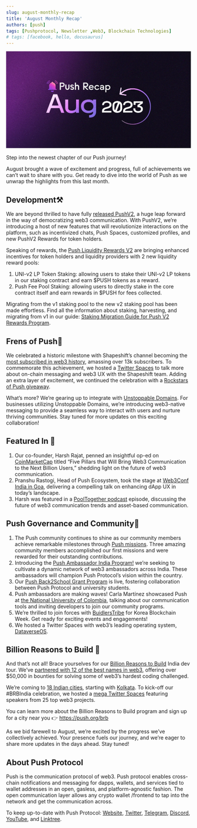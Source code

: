 ```yaml
---
slug: august-monthly-recap
title: 'August Monthly Recap'
authors: [push]
tags: [Pushprotocol, Newsletter ,Web3, Blockchain Technologies]
# tags: [facebook, hello, docusaurus]
---
```


![Docusaurus Image](./cover-image.webp)

Step into the newest chapter of our Push journey!

August brought a wave of excitement and progress, full of achievements we can’t wait to share with you. Get ready to dive into the world of Push as we unwrap the highlights from this last month.

## Development⚒️
We are beyond thrilled to have fully [released PushV2](https://twitter.com/pushprotocol/status/1686783974373216256), a huge leap forward in the way of democratizing web3 communication. With PushV2, we’re introducing a host of new features that will revolutionize interactions on the platform, such as incentivized chats, Push Spaces, customized profiles, and new PushV2 Rewards for token holders.

Speaking of rewards, the [Push Liquidity Rewards V2](https://medium.com/push-protocol/new-push-yield-farming-rewards-full-details-4a9ff473226d) are bringing enhanced incentives for token holders and liquidity providers with 2 new liquidity reward pools:

1. UNI-v2 LP Token Staking: allowing users to stake their UNI-v2 LP tokens in our staking contract and earn $PUSH tokens as a reward.
2. Push Fee Pool Staking: allowing users to directly stake in the core contract itself and earn rewards in $PUSH for fees collected.

Migrating from the v1 staking pool to the new v2 staking pool has been made effortless. Find all the information about staking, harvesting, and migrating from v1 in our guide: [Staking Migration Guide for Push V2 Rewards Program](https://medium.com/push-protocol/staking-migration-guide-for-pushv2-rewards-program-f0228ddd36fc).

## Frens of Push💜
We celebrated a historic milestone with Shapeshift’s channel becoming the [most subscribed in web3 history](https://twitter.com/pushprotocol/status/1687448308242132994), amassing over 13k subscribers. To commemorate this achievement, we hosted a [Twitter Spaces](https://twitter.com/pushprotocol/status/1688535464397975552) to talk more about on-chain messaging and web3 UX with the Shapeshift team. Adding an extra layer of excitement, we continued the celebration with a [Rockstars of Push giveaway](https://twitter.com/pushprotocol/status/1688953976983556096).

What’s more? We’re gearing up to integrate with [Unstoppable Domains](https://twitter.com/pushprotocol/status/1695081504701886918). For businesses utilizing Unstoppable Domains, we’re introducing web3-native messaging to provide a seamless way to interact with users and nurture thriving communities. Stay tuned for more updates on this exciting collaboration!

## Featured In 📰
1. Our co-founder, Harsh Rajat, penned an insightful op-ed on [CoinMarketCap](https://twitter.com/pushprotocol/status/1688897856919220224) titled “Five Pillars that Will Bring Web3 Communication to the Next Billion Users,” shedding light on the future of web3 communication.
2. Pranshu Rastogi, Head of Push Ecosystem, took the stage at [Web3Conf India in Goa](https://twitter.com/pushprotocol/status/1690015216250052610), delivering a compelling talk on enhancing dApp UX in today’s landscape.
3. Harsh was featured in a [PoolTogether podcast](https://twitter.com/pushprotocol/status/1691448981556281344) episode, discussing the future of web3 communication trends and asset-based communication.

## Push Governance and Community🤝
1. The Push community continues to shine as our community members achieve remarkable milestones through [Push missions](https://twitter.com/pushprotocol/status/1689310604417200128). Three amazing community members accomplished our first missions and were rewarded for their outstanding contributions.
2. Introducing the [Push Ambassador India Program!](https://twitter.com/pushprotocol/status/1692190500739019208) we’re seeking to cultivate a dynamic network of web3 ambassadors across India. These ambassadors will champion Push Protocol’s vision within the country.
3. Our [Push Back2School Grant Program](https://twitter.com/pushprotocol/status/1691812059204518302) is live, fostering collaboration between Push Protocol and university students.
4. Push ambassadors are making waves! Carla Martínez showcased Push at [the National University of Colombia](https://twitter.com/pushprotocol/status/1692521735143494129), talking about our communication tools and inviting developers to join our community programs.
5. We’re thrilled to join forces with [BuidlersTribe](https://twitter.com/pushprotocol/status/1693661740331085866) for Korea Blockchain Week. Get ready for exciting events and engagements!
6. We hosted a Twitter Spaces with web3’s leading operating system, [DataverseOS](https://twitter.com/pushprotocol/status/1693971289722024385).

## Billion Reasons to Build 💮
And that’s not all! Brace yourselves for our [Billion Reasons to Build](https://push.org/brb) India dev tour. We’ve [partnered with 12 of the best names in web3](https://twitter.com/pushprotocol/status/1695113424718504198), offering over $50,000 in bounties for solving some of web3’s hardest coding challenged.

We’re coming to [18 Indian cities](https://twitter.com/pushprotocol/status/1694711099336347979), starting with [Kolkata](https://twitter.com/pushprotocol/status/1695371507219005516). To kick-off our #BRBIndia celebration, we hosted a [mega Twitter Spaces](https://twitter.com/pushprotocol/status/1696364552219140500) featuring speakers from 25 top web3 projects.

You can learn more about the Billion Reasons to Build program and sign up for a city near you 👉 https://push.org/brb

As we bid farewell to August, we’re excited by the progress we’ve collectively achieved. Your presence fuels our journey, and we’re eager to share more updates in the days ahead. Stay tuned!


## About Push Protocol

Push is the communication protocol of web3. Push protocol enables cross-chain notifications and messaging for dapps, wallets, and services tied to wallet addresses in an open, gasless, and platform-agnostic fashion. The open communication layer allows any crypto wallet /frontend to tap into the network and get the communication across.

To keep up-to-date with Push Protocol: [Website](https://push.org/), [Twitter](https://twitter.com/pushprotocol), [Telegram](https://t.me/epnsproject), [Discord](https://discord.gg/pushprotocol), [YouTube](https://www.youtube.com/c/EthereumPushNotificationService), and [Linktree](https://linktr.ee/pushprotocol).